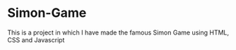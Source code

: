 # Simon-Game
This is a project in which I have made the famous Simon Game using HTML, CSS and Javascript
